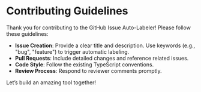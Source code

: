 # Contributing Guidelines

Thank you for contributing to the GitHub Issue Auto-Labeler! Please follow these guidelines:

- **Issue Creation**: Provide a clear title and description. Use keywords (e.g., "bug", "feature") to trigger automatic labeling.
- **Pull Requests**: Include detailed changes and reference related issues.
- **Code Style**: Follow the existing TypeScript conventions.
- **Review Process**: Respond to reviewer comments promptly.

Let’s build an amazing tool together!
